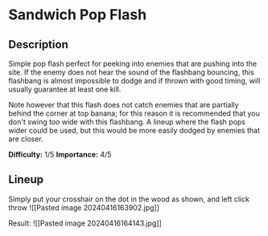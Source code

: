 # Sandwich Pop Flash
## Description
Simple pop flash perfect for peeking into enemies that are pushing into the site. If the enemy does not hear the sound of the flashbang bouncing, this flashbang is almost impossible to dodge and if thrown with good timing, will usually guarantee at least one kill.

Note however that this flash does not catch enemies that are partially behind the corner at top banana; for this reason it is recommended that you don't swing *too* wide with this flashbang. A  lineup where the flash pops wider could be used, but this would be more easily dodged by enemies that are closer.

**Difficulty:** 1/5
**Importance:** 4/5
## Lineup
Simply put your crosshair on the dot in the wood as shown, and left click throw
![[Pasted image 20240416163902.jpg]]

Result:
![[Pasted image 20240416164143.jpg]]
